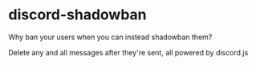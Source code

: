 # discord-shadowban

Why ban your users when you can instead shadowban them?

Delete any and all messages after they're sent, all powered by discord.js

